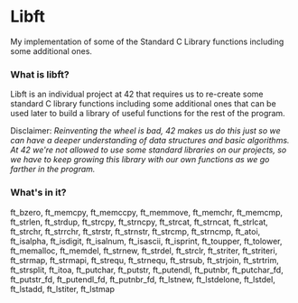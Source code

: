 # Libft
My implementation of some of the Standard C Library functions including some additional ones.

### What is libft?
Libft is an individual project at 42 that requires us to re-create some standard C library functions including some additional ones that can be used later to build a library of useful functions for the rest of the program.

Disclaimer: *Reinventing the wheel is bad, 42 makes us do this just so we can have a deeper understanding of data structures and basic algorithms. At 42 we're not allowed to use some standard libraries on our projects, so we have to keep growing this library with our own functions as we go farther in the program.*

### What's in it?
ft_bzero, ft_memcpy, ft_memccpy, ft_memmove, ft_memchr, ft_memcmp, ft_strlen, ft_strdup, ft_strcpy, ft_strncpy, ft_strcat, ft_strncat, ft_strlcat, ft_strchr, ft_strrchr, ft_strstr, ft_strnstr, ft_strcmp, ft_strncmp, ft_atoi, ft_isalpha, ft_isdigit, ft_isalnum, ft_isascii, ft_isprint, ft_toupper, ft_tolower, ft_memalloc, ft_memdel, ft_strnew, ft_strdel, ft_strclr, ft_striter, ft_striteri, ft_strmap, ft_strmapi, ft_strequ, ft_strnequ, ft_strsub, ft_strjoin, ft_strtrim, ft_strsplit, ft_itoa, ft_putchar, ft_putstr, ft_putendl, ft_putnbr, ft_putchar_fd, ft_putstr_fd, ft_putendl_fd, ft_putnbr_fd, ft_lstnew, ft_lstdelone, ft_lstdel, ft_lstadd, ft_lstiter, ft_lstmap